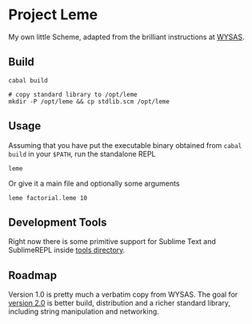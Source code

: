 # Project Leme

My own little Scheme, adapted from the brilliant instructions at [WYSAS](https://en.wikibooks.org/wiki/Write_Yourself_a_Scheme_in_48_Hours).

## Build

```
cabal build

# copy standard library to /opt/leme
mkdir -P /opt/leme && cp stdlib.scm /opt/leme
```

## Usage

Assuming that you have put the executable binary obtained from `cabal build` in your `$PATH`, run the standalone REPL

```
leme
```

Or give it a main file and optionally some arguments

```
leme factorial.leme 10
```

## Development Tools

Right now there is some primitive support for Sublime Text and SublimeREPL inside [tools directory](tools/Sublime).

## Roadmap

Version 1.0 is pretty much a verbatim copy from WYSAS. The goal for [version 2.0](https://github.com/limdauto/leme/milestones/v2.0)
is better build, distribution and a richer standard library, including string manipulation and networking.

